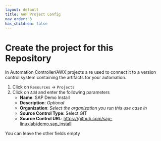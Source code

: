 ```yaml
---
layout: default
title: AAP Project Config
nav_order: 3
has_children: false
---
```


# Create the project for this Repository

In Automation Controller/AWX projects a
re used to connect it to a version control system containing the artifacts for your automation.

1. Click on `Resources` -> `Projects`
2. Click on `Add` and enter the following parameters
   - **Name**:  SAP Demo Install
   - **Description**: _Optional_
   - **Organization**: _Select the organization you run this use case in_
   - **Source Control Type**: Select GIT
   - **Source Control URL**: https://github.com/sap-linuxlab/demo.sap_install
  
  You can leave the other fields  empty
